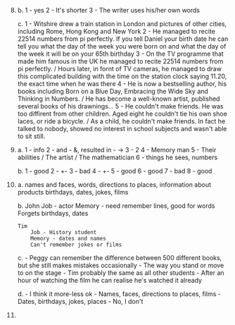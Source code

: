 8.
    b.
        1 - yes
        2 - It's shorter
        3 - The writer uses his/her own words

    c.
        1 - Witshire drew a train station in London and pictures of other cities, including Rome, Hong Kong and New York
        2 - He managed to recite 22514 numbers from pi perfectly. If you tell Daniel your birth date he can tell you what the day of the week you were born on and what the day of the week it will be on your 65th birthday
        3 - On the TV programme that made him famous in the UK he managed to recite 22514 numbers from pi perfectly. / Hours later, in fornt of TV cameras, he managed to draw this complicated building with the time on the station clock saying 11.20, the exact time when he was there
        4 - He is now a bestselling author, his books including Born on a Blue Day, Embracing the Wide Sky and Thinking in Numbers. / He has become a well-known artist, published several books of his drawnings...
        5 - He couldn't make friends. He was too diffirent from other children. Aged eight he couldn't tie his own shoe laces, or ride a bicycle. / As a child, he couldn't make friends. In fact he talked to nobody, showed no interest in school subjects and wasn't able to sit still.

9.
    a. 
        1 - info
        2 - and - &, resulted in - ->
        3 - 2
        4 - Memory man
        5 - Their abilities / The artist / The mathematician
        6 - things he sees, numbers

    b.
        1 - good
        2 - +-
        3 - bad
        4 - +-
        5 - good
        6 - good
        7 - bad
        8 - good

10. 
    a.
        names and faces, words, directions to places, information about products birthdays, dates, jokes, films

    b.
        John
            Job - actor
            Memory - need remember lines, good for words
            Forgets birthdays, dates

        Tim
            Job - History student
            Memory - dates and names
            Can't remember jokes or films

    c.
        - Peggy can remember the difference between 500 different books, but she still makes mistakes occasionally
        - The way you stand or move to on the stage
        - Tim probably the same as all other students
        - After an hour of watching the film he can realise he's watched it already

    d.
        - I think it more-less ok
        - Names, faces, directions to places, films
        - Dates, birthdays, jokes, places
        - No, I don't 

11.
    


